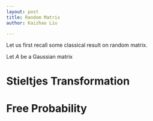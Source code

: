 ```yaml
---
layout: post
title: Random Matrix
author: Kaizhao Liu

---
```


Let us first recall some classical result on random matrix.


Let $A$ be a Gaussian matrix



# Stieltjes Transformation



# Free Probability

